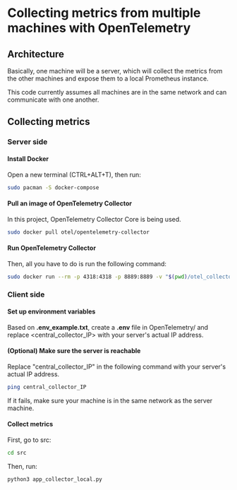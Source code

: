 # Collecting metrics from multiple machines with OpenTelemetry

## Architecture
Basically, one machine will be a server, which will collect the metrics from the other machines and expose them to a local Prometheus instance.

This code currently assumes all machines are in the same network and can communicate with one another.

## Collecting metrics
### Server side
#### Install Docker
Open a new terminal (CTRL+ALT+T), then run:

```bash
sudo pacman -S docker-compose
```

#### Pull an image of OpenTelemetry Collector
In this project, OpenTelemetry Collector Core is being used.

```bash
sudo docker pull otel/opentelemetry-collector
```

#### Run OpenTelemetry Collector
Then, all you have to do is run the following command:
```bash
sudo docker run --rm -p 4318:4318 -p 8889:8889 -v "$(pwd)/otel_collector_config.yaml":/etc/otelcol/config.yaml otel/opentelemetry-collector:latest
```

### Client side
#### Set up environment variables
Based on **.env_example.txt**, create a **.env** file in OpenTelemetry/ and replace <central_collector_IP> with your server's actual IP address.

#### (Optional) Make sure the server is reachable
Replace "central_collector_IP" in the following command with your server's actual IP address.
```bash
ping central_collector_IP
```

If it fails, make sure your machine is in the same network as the server machine.

#### Collect metrics
First, go to src:
```bash
cd src
```

Then, run:
```bash
python3 app_collector_local.py
```